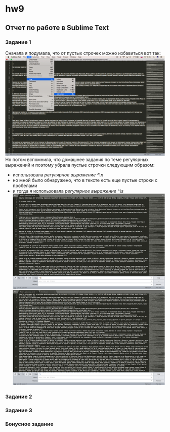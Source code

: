 # hw9
## Отчет по работе в Sublime Text
### Задание 1
Сначала я подумала, что от пустых строчек можно избавиться вот так: 
![](https://github.com/yapaeonia/hw9/blob/master/Снимок%20экрана%202018-06-01%20в%2016.25.15.png)
Но потом вспомнила, что домашнее задания по теме регулярных выражений и поэтому убрала пустые строчки следующим образом: 
* использовала *регулярное выражение ^\n*
* но мной было обнаружено, что в тексте есть еще пустые строки с пробелами 
* и тогда я использовала *регулярное выражение ^\s*
![](https://github.com/yapaeonia/hw9/blob/master/nnn.png)
![](https://github.com/yapaeonia/hw9/blob/master/cnhjxrb.png)
### Задание 2
### Задание 3
### Бонусное задание

